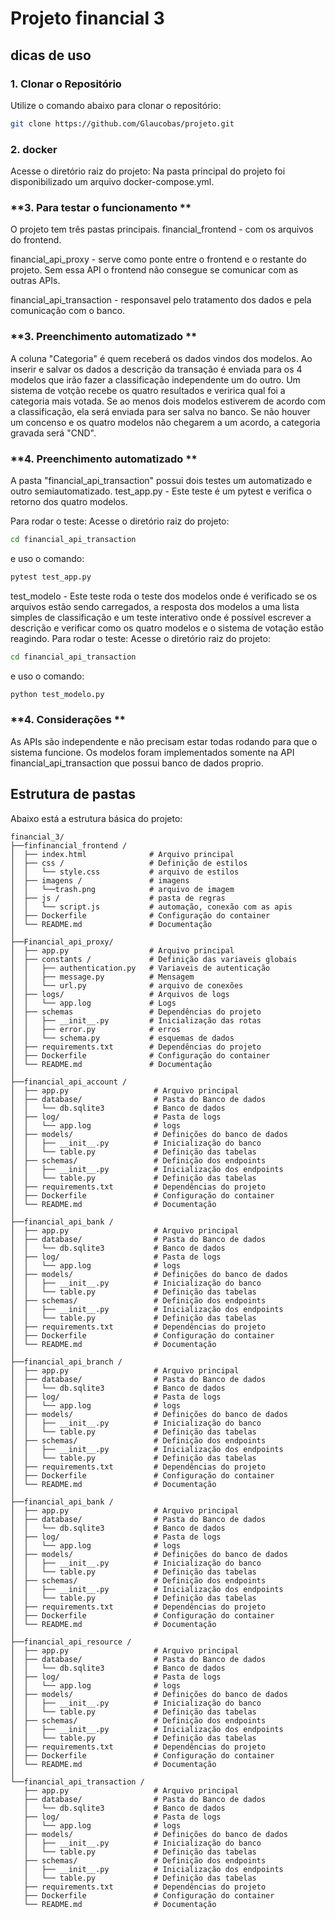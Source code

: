 # Projeto financial 3

## dicas de uso

### **1. Clonar o Repositório**
Utilize o comando abaixo para clonar o repositório:
```bash
git clone https://github.com/Glaucobas/projeto.git
```

### **2. docker**
Acesse o diretório raiz do projeto:
Na pasta principal do projeto foi disponibilizado um arquivo docker-compose.yml.

### **3. Para testar o funcionamento **
O projeto tem três pastas principais.
financial_frontend - com os arquivos do frontend.

financial_api_proxy - serve como ponte entre o frontend e o restante do projeto. Sem essa API o frontend não consegue se comunicar com as outras APIs.

financial_api_transaction - responsavel pelo tratamento dos dados e pela comunicação com o banco.

### **3. Preenchimento automatizado **
A coluna "Categoria" é quem receberá os dados vindos dos modelos. Ao inserir e salvar os dados a descrição da transação é enviada para os 4 modelos que irão fazer a classificação independente um do outro. Um sistema de votção recebe os quatro resultados e veririca qual foi a categoria mais votada. Se ao menos dois modelos estiverem de acordo com a classificação, ela será enviada para ser salva no banco. Se não houver um concenso e os quatro modelos não chegarem a um acordo, a categoria gravada será "CND".

### **4. Preenchimento automatizado **
A pasta "financial_api_transaction" possui dois testes um automatizado e outro semiautomatizado.
test_app.py - Este teste é um pytest e verifica o retorno dos quatro modelos.

Para rodar o teste:
Acesse o diretório raiz do projeto:
```bash
cd financial_api_transaction
```
e uso o comando:
```bash
pytest test_app.py
```
test_modelo - Este teste roda o teste dos modelos onde é verificado se os arquivos estão sendo carregados, a resposta dos modelos a uma lista simples de classificação e um teste interativo onde é possível escrever a descrição e verificar como os quatro modelos e o sistema de votação estão reagindo.
Para rodar o teste:
Acesse o diretório raiz do projeto:
```bash
cd financial_api_transaction
```
e uso o comando:
```bash
python test_modelo.py
```

### **4. Considerações **
As APIs são independente e não precisam estar todas rodando para que o sistema funcione.
Os modelos foram implementados somente na API financial_api_transaction que possui banco de dados proprio.

## Estrutura de pastas

Abaixo está a estrutura básica do projeto:
```
financial_3/
├──finfinancial_frontend /
│  ├── index.html              # Arquivo principal
│  ├── css /                   # Definição de estilos
│  │   └── style.css           # arquivo de estilos
│  ├── imagens /               # imagens
│  │   └──trash.png            # arquivo de imagem
│  ├── js /                    # pasta de regras
│  │   └── script.js           # automação, conexão com as apis
│  ├── Dockerfile              # Configuração do container
│  └── README.md               # Documentação
│
├──Financial_api_proxy/
│  ├── app.py                  # Arquivo principal
│  ├── constants /             # Definição das variaveis globais
│  │   ├── authentication.py   # Variaveis de autenticação
│  │   ├── message.py          # Mensagem
│  │   └── url.py              # arquivo de conexões
│  ├── logs/                   # Arquivos de logs
│  │   └── app.log             # Logs
│  ├── schemas                 # Dependências do projeto
│  │   ├── __init__.py         # Inicialização das rotas
│  │   ├── error.py            # erros 
│  │   └── schema.py           # esquemas de dados
│  ├── requirements.txt        # Dependências do projeto
│  ├── Dockerfile              # Configuração do container
│  └── README.md               # Documentação
│
├──financial_api_account /
│  ├── app.py                   # Arquivo principal
│  ├── database/                # Pasta do Banco de dados
│  │   └── db.sqlite3           # Banco de dados
│  ├── log/                     # Pasta de logs
│  │   └── app.log              # logs
│  ├── models/                  # Definições do banco de dados
│  │   ├── __init__.py          # Inicialização do banco
│  │   └── table.py             # Definição das tabelas
│  ├── schemas/                 # Definição dos endpoints
│  │   ├── __init__.py          # Inicialização dos endpoints
│  │   └── table.py             # Definição das tabelas
│  ├── requirements.txt         # Dependências do projeto
│  ├── Dockerfile               # Configuração do container
│  └── README.md                # Documentação
│                               
├──financial_api_bank /         
│  ├── app.py                   # Arquivo principal
│  ├── database/                # Pasta do Banco de dados
│  │   └── db.sqlite3           # Banco de dados
│  ├── log/                     # Pasta de logs
│  │   └── app.log              # logs
│  ├── models/                  # Definições do banco de dados
│  │   ├── __init__.py          # Inicialização do banco
│  │   └── table.py             # Definição das tabelas
│  ├── schemas/                 # Definição dos endpoints
│  │   ├── __init__.py          # Inicialização dos endpoints
│  │   └── table.py             # Definição das tabelas
│  ├── requirements.txt         # Dependências do projeto
│  ├── Dockerfile               # Configuração do container
│  └── README.md                # Documentação
│                               
├──financial_api_branch /       
│  ├── app.py                   # Arquivo principal
│  ├── database/                # Pasta do Banco de dados
│  │   └── db.sqlite3           # Banco de dados
│  ├── log/                     # Pasta de logs
│  │   └── app.log              # logs
│  ├── models/                  # Definições do banco de dados
│  │   ├── __init__.py          # Inicialização do banco
│  │   └── table.py             # Definição das tabelas
│  ├── schemas/                 # Definição dos endpoints
│  │   ├── __init__.py          # Inicialização dos endpoints
│  │   └── table.py             # Definição das tabelas
│  ├── requirements.txt         # Dependências do projeto
│  ├── Dockerfile               # Configuração do container
│  └── README.md                # Documentação
│                               
├──financial_api_bank /         
│  ├── app.py                   # Arquivo principal
│  ├── database/                # Pasta do Banco de dados
│  │   └── db.sqlite3           # Banco de dados
│  ├── log/                     # Pasta de logs
│  │   └── app.log              # logs
│  ├── models/                  # Definições do banco de dados
│  │   ├── __init__.py          # Inicialização do banco
│  │   └── table.py             # Definição das tabelas
│  ├── schemas/                 # Definição dos endpoints
│  │   ├── __init__.py          # Inicialização dos endpoints
│  │   └── table.py             # Definição das tabelas
│  ├── requirements.txt         # Dependências do projeto
│  ├── Dockerfile               # Configuração do container
│  └── README.md                # Documentação
│                               
├──financial_api_resource /     
│  ├── app.py                   # Arquivo principal
│  ├── database/                # Pasta do Banco de dados
│  │   └── db.sqlite3           # Banco de dados
│  ├── log/                     # Pasta de logs
│  │   └── app.log              # logs
│  ├── models/                  # Definições do banco de dados
│  │   ├── __init__.py          # Inicialização do banco
│  │   └── table.py             # Definição das tabelas
│  ├── schemas/                 # Definição dos endpoints
│  │   ├── __init__.py          # Inicialização dos endpoints
│  │   └── table.py             # Definição das tabelas
│  ├── requirements.txt         # Dependências do projeto
│  ├── Dockerfile               # Configuração do container
│  └── README.md                # Documentação
│                               
└──financial_api_transaction /
   ├── app.py                   # Arquivo principal
   ├── database/                # Pasta do Banco de dados
   │   └── db.sqlite3           # Banco de dados
   ├── log/                     # Pasta de logs
   │   └── app.log              # logs
   ├── models/                  # Definições do banco de dados
   │   ├── __init__.py          # Inicialização do banco
   │   └── table.py             # Definição das tabelas
   ├── schemas/                 # Definição dos endpoints
   │   ├── __init__.py          # Inicialização dos endpoints
   │   └── table.py             # Definição das tabelas
   ├── requirements.txt         # Dependências do projeto
   ├── Dockerfile               # Configuração do container
   └── README.md                # Documentação
```
